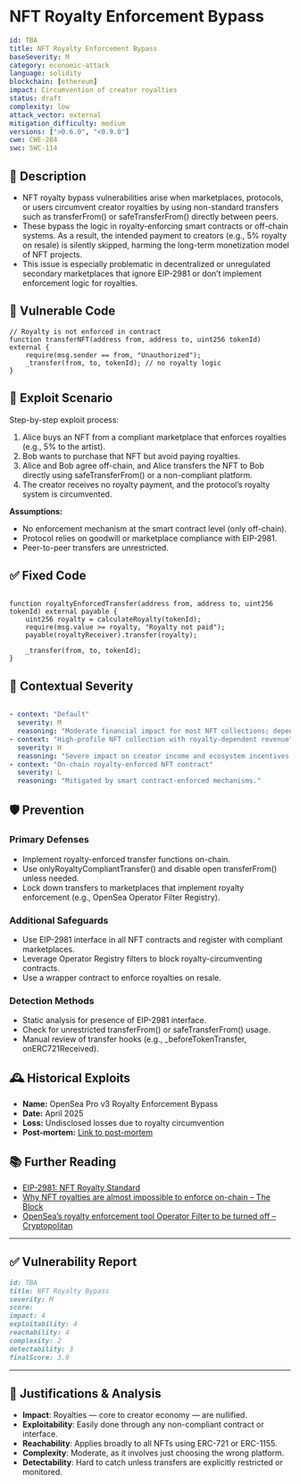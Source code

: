 # NFT Royalty Enforcement Bypass 

```YAML
id: TBA
title: NFT Royalty Enforcement Bypass 
baseSeverity: M
category: economic-attack
language: solidity
blockchain: [ethereum]
impact: Circumvention of creator royalties
status: draft
complexity: low
attack_vector: external
mitigation_difficulty: medium
versions: [">0.6.0", "<0.9.0"]
cwe: CWE-284
swc: SWC-114
```

## 📝 Description

- NFT royalty bypass vulnerabilities arise when marketplaces, protocols, or users circumvent creator royalties by using non-standard transfers such as transferFrom() or safeTransferFrom() directly between peers. 
- These bypass the logic in royalty-enforcing smart contracts or off-chain systems. As a result, the intended payment to creators (e.g., 5% royalty on resale) is silently skipped, harming the long-term monetization model of NFT projects.
- This issue is especially problematic in decentralized or unregulated secondary marketplaces that ignore EIP-2981 or don’t implement enforcement logic for royalties.

## 🚨 Vulnerable Code

```solidity
// Royalty is not enforced in contract
function transferNFT(address from, address to, uint256 tokenId) external {
    require(msg.sender == from, "Unauthorized");
    _transfer(from, to, tokenId); // no royalty logic
}
```

## 🧪 Exploit Scenario

Step-by-step exploit process:

1. Alice buys an NFT from a compliant marketplace that enforces royalties (e.g., 5% to the artist).
2. Bob wants to purchase that NFT but avoid paying royalties.
3. Alice and Bob agree off-chain, and Alice transfers the NFT to Bob directly using safeTransferFrom() or a non-compliant platform.
4. The creator receives no royalty payment, and the protocol’s royalty system is circumvented.

**Assumptions:**

- No enforcement mechanism at the smart contract level (only off-chain).
- Protocol relies on goodwill or marketplace compliance with EIP-2981.
- Peer-to-peer transfers are unrestricted.

## ✅ Fixed Code

```solidity

function royaltyEnforcedTransfer(address from, address to, uint256 tokenId) external payable {
    uint256 royalty = calculateRoyalty(tokenId);
    require(msg.value >= royalty, "Royalty not paid");
    payable(royaltyReceiver).transfer(royalty);

    _transfer(from, to, tokenId);
}
```
## 🧭 Contextual Severity

```yaml

- context: "Default"
  severity: M
  reasoning: "Moderate financial impact for most NFT collections; depends on royalty rates and trading volume."
- context: "High-profile NFT collection with royalty-dependent revenue"
  severity: H
  reasoning: "Severe impact on creator income and ecosystem incentives."
- context: "On-chain royalty-enforced NFT contract"
  severity: L
  reasoning: "Mitigated by smart contract-enforced mechanisms."
```

## 🛡️ Prevention

### Primary Defenses

- Implement royalty-enforced transfer functions on-chain.
- Use onlyRoyaltyCompliantTransfer() and disable open transferFrom() unless needed.
- Lock down transfers to marketplaces that implement royalty enforcement (e.g., OpenSea Operator Filter Registry).

### Additional Safeguards

- Use EIP-2981 interface in all NFT contracts and register with compliant marketplaces.
- Leverage Operator Registry filters to block royalty-circumventing contracts.
- Use a wrapper contract to enforce royalties on resale.

### Detection Methods

- Static analysis for presence of EIP-2981 interface.
- Check for unrestricted transferFrom() or safeTransferFrom() usage.
- Manual review of transfer hooks (e.g., _beforeTokenTransfer, onERC721Received).

## 🕰️ Historical Exploits

- **Name:** OpenSea Pro v3 Royalty Enforcement Bypass 
- **Date:** April 2025 
- **Loss:** Undisclosed losses due to royalty circumvention
- **Post-mortem:** [Link to post-mortem](https://markaicode.com/opensea-pro-v3-royalty-enforcement-bypass-protection/)

## 📚 Further Reading

- [EIP-2981: NFT Royalty Standard](https://eips.ethereum.org/EIPS/eip-2981) 
- [Why NFT royalties are almost impossible to enforce on-chain – The Block](https://www.theblock.co/post/178603/why-nft-royalties-are-almost-impossible-to-enforce-on-chain) 
- [OpenSea’s royalty enforcement tool Operator Filter to be turned off – Cryptopolitan](https://www.cryptopolitan.com/openseas-operator-filter-to-be-turned-off/) 

---

## ✅ Vulnerability Report

```markdown
id: TBA
title: NFT Royalty Bypass 
severity: M
score:
impact: 4         
exploitability: 4 
reachability: 4   
complexity: 2     
detectability: 3  
finalScore: 3.9
```

---

## 📄 Justifications & Analysis

- **Impact**: Royalties — core to creator economy — are nullified.
- **Exploitability**: Easily done through any non-compliant contract or interface.
- **Reachability**: Applies broadly to all NFTs using ERC-721 or ERC-1155.
- **Complexity**: Moderate, as it involves just choosing the wrong platform.
- **Detectability**: Hard to catch unless transfers are explicitly restricted or monitored.